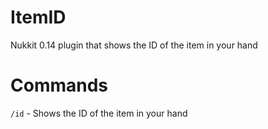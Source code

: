 # ItemID
Nukkit 0.14 plugin that shows the ID of the item in your hand

# Commands

`/id` - Shows the ID of the item in your hand
